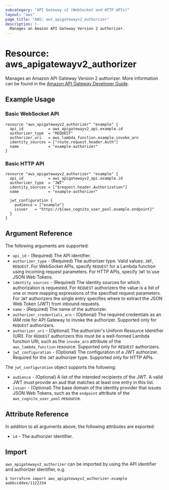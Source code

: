 ```yaml
---
subcategory: "API Gateway v2 (WebSocket and HTTP APIs)"
layout: "aws"
page_title: "AWS: aws_apigatewayv2_authorizer"
description: |-
  Manages an Amazon API Gateway Version 2 authorizer.
---
```


# Resource: aws_apigatewayv2_authorizer

Manages an Amazon API Gateway Version 2 authorizer.
More information can be found in the [Amazon API Gateway Developer Guide](https://docs.aws.amazon.com/apigateway/latest/developerguide/apigateway-websocket-api.html).

## Example Usage

### Basic WebSocket API

```hcl
resource "aws_apigatewayv2_authorizer" "example" {
  api_id           = aws_apigatewayv2_api.example.id
  authorizer_type  = "REQUEST"
  authorizer_uri   = aws_lambda_function.example.invoke_arn
  identity_sources = ["route.request.header.Auth"]
  name             = "example-authorizer"
}
```

### Basic HTTP API

```hcl
resource "aws_apigatewayv2_authorizer" "example" {
  api_id           = aws_apigatewayv2_api.example.id
  authorizer_type  = "JWT"
  identity_sources = ["$request.header.Authorization"]
  name             = "example-authorizer"

  jwt_configuration {
    audience = ["example"]
    issuer   = "https://${aws_cognito_user_pool.example.endpoint}"
  }
}
```

## Argument Reference

The following arguments are supported:

* `api_id` - (Required) The API identifier.
* `authorizer_type` - (Required) The authorizer type. Valid values: `JWT`, `REQUEST`.
For WebSocket APIs, specify `REQUEST` for a Lambda function using incoming request parameters.
 For HTTP APIs, specify `JWT` to use JSON Web Tokens.
* `identity_sources` - (Required) The identity sources for which authorization is requested.
For `REQUEST` authorizers the value is a list of one or more mapping expressions of the specified request parameters.
For `JWT` authorizers the single entry specifies where to extract the JSON Web Token (JWT) from inbound requests.
* `name` - (Required) The name of the authorizer.
* `authorizer_credentials_arn` - (Optional) The required credentials as an IAM role for API Gateway to invoke the authorizer.
Supported only for `REQUEST` authorizers.
* `authorizer_uri` - (Optional) The authorizer's Uniform Resource Identifier (URI).
For `REQUEST` authorizers this must be a well-formed Lambda function URI, such as the `invoke_arn` attribute of the `aws_lambda_function` resource.
Supported only for `REQUEST` authorizers.
* `jwt_configuration` - (Optional) The configuration of a JWT authorizer. Required for the `JWT` authorizer type.
Supported only for HTTP APIs.

The `jwt_configuration` object supports the following:

* `audience` - (Optional) A list of the intended recipients of the JWT. A valid JWT must provide an aud that matches at least one entry in this list.
* `issuer` - (Optional) The base domain of the identity provider that issues JSON Web Tokens, such as the `endpoint` attribute of the `aws_cognito_user_pool` resource.

## Attribute Reference

In addition to all arguments above, the following attributes are exported:

* `id` - The authorizer identifier.

## Import

`aws_apigatewayv2_authorizer` can be imported by using the API identifier and authorizer identifier, e.g.

```
$ terraform import aws_apigatewayv2_authorizer.example aabbccddee/1122334
```
